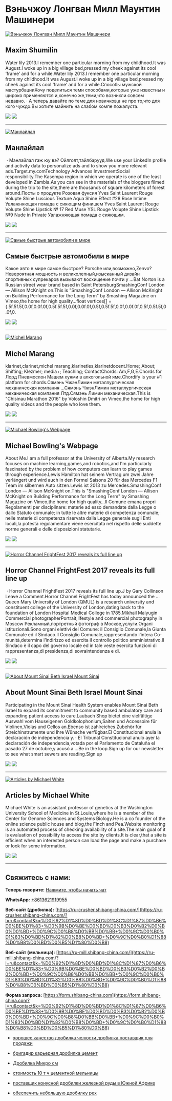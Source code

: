# Вэньчжоу Лонгван Милл Маунтин Машинери

<a href="https://swt.shibang-china.com/?l=ru&img&k=%D0%92%D1%8D%D0%BD%D1%8C%D1%87%D0%B6%D0%BE%D1%83+%D0%9B%D0%BE%D0%BD%D0%B3%D0%B2%D0%B0%D0%BD+%D0%9C%D0%B8%D0%BB%D0%BB+%D0%9C%D0%B0%D1%83%D0%BD%D1%82%D0%B8%D0%BD+%D0%9C%D0%B0%D1%88%D0%B8%D0%BD%D0%B5%D1%80%D0%B8" target="_blank">![Вэньчжоу Лонгван Милл Маунтин Машинери](http://static.shibang-china.com/all-800x300/4.jpg)</a>

## Maxim Shumilin
Water lily 2013.I remember one particular morning from my childhood.It was August.I woke up in a big village bed,pressed my cheek against its cool ‘frame’ and for a while.Water lily 2013.I remember one particular morning from my childhood.It was August.I woke up in a big village bed,pressed my cheek against its cool ‘frame’ and for a while.Способы мужской мастурбацииХочу поделиться теми способами,которые уже известны и щироко применяются и,конечно же,теми,что возникли совсем недавно.&nbsp;&#0183;&#32;А теперь давайте по теме,для новичков,а не про то,что для кого чуждо.Вы хотите майнить на слабом компе пожалуста.


<a href="https://whatsapp.shibangsoft.com/WhatsApp.php" target="_blank" title="WhatsApp">![](http://static.shibang-china.com/icon/whatsapp.png)</a> <a href="https://swt.shibang-china.com/?l=ru&icon&k=%D0%92%D1%8D%D0%BD%D1%8C%D1%87%D0%B6%D0%BE%D1%83+%D0%9B%D0%BE%D0%BD%D0%B3%D0%B2%D0%B0%D0%BD+%D0%9C%D0%B8%D0%BB%D0%BB+%D0%9C%D0%B0%D1%83%D0%BD%D1%82%D0%B8%D0%BD+%D0%9C%D0%B0%D1%88%D0%B8%D0%BD%D0%B5%D1%80%D0%B8" target="_blank">![](http://static.shibang-china.com/icon/chat-ru.png)</a>

---

<a href="https://swt.shibang-china.com/?l=ru&img&k=%D0%92%D1%8D%D0%BD%D1%8C%D1%87%D0%B6%D0%BE%D1%83+%D0%9B%D0%BE%D0%BD%D0%B3%D0%B2%D0%B0%D0%BD+%D0%9C%D0%B8%D0%BB%D0%BB+%D0%9C%D0%B0%D1%83%D0%BD%D1%82%D0%B8%D0%BD+%D0%9C%D0%B0%D1%88%D0%B8%D0%BD%D0%B5%D1%80%D0%B8" target="_blank">![Манлайлал](http://static.shibang-china.com/all-800x300/623.jpg)</a>

## Манлайлал
&nbsp;&#0183;&#32;Манлайлал гэж юу вэ? Ойлголт,тайлбарууд.We use your LinkedIn profile and activity data to personalize ads and to show you more relevant ads.Target.my.comTechnology Advances InvestmentSocial responsibility.The Kasempa region in which we operate is one of the least developed in Zambia.As you can see in the materials of the bloggers filmed during the trip to the site,there are thousands of square kilometers of forest around.Посты о продукте Розовая фуксия Yves Saint Laurent Rouge Volupte Shine Luscious Texture Aqua Shine Effect #28 Rose Intime Увлажняющая помада с сияющим финишем Yves Saint Laurent Rouge Volupte Shine Lipstick № 17 Red Muse YSL Rouge Volupte Shine Lipstick №9 Nude in Private Увлажняющая помада с сияющим.


<a href="https://whatsapp.shibangsoft.com/WhatsApp.php" target="_blank" title="WhatsApp">![](http://static.shibang-china.com/icon/whatsapp.png)</a> <a href="https://swt.shibang-china.com/?l=ru&icon&k=%D0%92%D1%8D%D0%BD%D1%8C%D1%87%D0%B6%D0%BE%D1%83+%D0%9B%D0%BE%D0%BD%D0%B3%D0%B2%D0%B0%D0%BD+%D0%9C%D0%B8%D0%BB%D0%BB+%D0%9C%D0%B0%D1%83%D0%BD%D1%82%D0%B8%D0%BD+%D0%9C%D0%B0%D1%88%D0%B8%D0%BD%D0%B5%D1%80%D0%B8" target="_blank">![](http://static.shibang-china.com/icon/chat-ru.png)</a>

---

<a href="https://swt.shibang-china.com/?l=ru&img&k=%D0%92%D1%8D%D0%BD%D1%8C%D1%87%D0%B6%D0%BE%D1%83+%D0%9B%D0%BE%D0%BD%D0%B3%D0%B2%D0%B0%D0%BD+%D0%9C%D0%B8%D0%BB%D0%BB+%D0%9C%D0%B0%D1%83%D0%BD%D1%82%D0%B8%D0%BD+%D0%9C%D0%B0%D1%88%D0%B8%D0%BD%D0%B5%D1%80%D0%B8" target="_blank">![Самые быстрые автомобили в мире](http://static.shibang-china.com/all-800x300/759.jpg)</a>

## Самые быстрые автомобили в мире
Какое авто в мире самое быстрое? Porsche или,возможно,Zenvo? Невероятная мощность и великолепный,изысканный дизайн спортивных супрекаров вызывают восхищение почти у …Bat Norton is a Russian street wear brand based in Saint PetersburgSmashingConf London — Allison McKnight on.This is &quot;SmashingConf London — Allison McKnight on Building Performance for the Long Term&quot; by Smashing Magazine on Vimeo,the home for high quality…float vertices[] = {.5f.5f.5f,0.0f,0.0f.0f,0.5f.5f.5f,0.0f,0.0f.0f,0.5f,0.5f.5f,0.0f,0.0f.0f,0.5f,0.5f.5f,0.0f,0.


<a href="https://whatsapp.shibangsoft.com/WhatsApp.php" target="_blank" title="WhatsApp">![](http://static.shibang-china.com/icon/whatsapp.png)</a> <a href="https://swt.shibang-china.com/?l=ru&icon&k=%D0%92%D1%8D%D0%BD%D1%8C%D1%87%D0%B6%D0%BE%D1%83+%D0%9B%D0%BE%D0%BD%D0%B3%D0%B2%D0%B0%D0%BD+%D0%9C%D0%B8%D0%BB%D0%BB+%D0%9C%D0%B0%D1%83%D0%BD%D1%82%D0%B8%D0%BD+%D0%9C%D0%B0%D1%88%D0%B8%D0%BD%D0%B5%D1%80%D0%B8" target="_blank">![](http://static.shibang-china.com/icon/chat-ru.png)</a>

---

<a href="https://swt.shibang-china.com/?l=ru&img&k=%D0%92%D1%8D%D0%BD%D1%8C%D1%87%D0%B6%D0%BE%D1%83+%D0%9B%D0%BE%D0%BD%D0%B3%D0%B2%D0%B0%D0%BD+%D0%9C%D0%B8%D0%BB%D0%BB+%D0%9C%D0%B0%D1%83%D0%BD%D1%82%D0%B8%D0%BD+%D0%9C%D0%B0%D1%88%D0%B8%D0%BD%D0%B5%D1%80%D0%B8" target="_blank">![Michel Marang](http://static.shibang-china.com/all-800x300/1166.jpg)</a>

## Michel Marang
klarinet,clarinet,michel marang,klarinetles,klarinetdocent.Home; About; Shifting; Klezmer; media+; Teaching; ContactChords: Am,F,G,E.Chords for Лорд Пневмослон Машем хуями в алкогольной яме.Chordify is your #1 platform for chords.Сямэнь ЧжэнЛимин металлургическая механическая компания …Сямэнь ЧжэнЛимин металлургическая механическая компания Лтд.Сямэнь Лимин механическая.This is &quot;Chisinau Marathon 2016&quot; by Voloshin Dmitri on Vimeo,the home for high quality videos and the people who love them.


<a href="https://whatsapp.shibangsoft.com/WhatsApp.php" target="_blank" title="WhatsApp">![](http://static.shibang-china.com/icon/whatsapp.png)</a> <a href="https://swt.shibang-china.com/?l=ru&icon&k=%D0%92%D1%8D%D0%BD%D1%8C%D1%87%D0%B6%D0%BE%D1%83+%D0%9B%D0%BE%D0%BD%D0%B3%D0%B2%D0%B0%D0%BD+%D0%9C%D0%B8%D0%BB%D0%BB+%D0%9C%D0%B0%D1%83%D0%BD%D1%82%D0%B8%D0%BD+%D0%9C%D0%B0%D1%88%D0%B8%D0%BD%D0%B5%D1%80%D0%B8" target="_blank">![](http://static.shibang-china.com/icon/chat-ru.png)</a>

---

<a href="https://swt.shibang-china.com/?l=ru&img&k=%D0%92%D1%8D%D0%BD%D1%8C%D1%87%D0%B6%D0%BE%D1%83+%D0%9B%D0%BE%D0%BD%D0%B3%D0%B2%D0%B0%D0%BD+%D0%9C%D0%B8%D0%BB%D0%BB+%D0%9C%D0%B0%D1%83%D0%BD%D1%82%D0%B8%D0%BD+%D0%9C%D0%B0%D1%88%D0%B8%D0%BD%D0%B5%D1%80%D0%B8" target="_blank">![Michael Bowling's Webpage](http://static.shibang-china.com/all-800x300/207.jpg)</a>

## Michael Bowling's Webpage
About Me.I am a full professor at the University of Alberta.My research focuses on machine learning,games,and robotics,and I'm particularly fascinated by the problem of how computers can learn to play games through experience.Lewis Hamilton hat seinem Vertrag um zwei Jahre verl&#228;ngert und wird auch in den Formel Saisons 20 f&#252;r das Mercedes F1 Team im silbernen Auto sitzen.Lewis ist 2013 zu Mercedes.SmashingConf London — Allison McKnight on.This is &quot;SmashingConf London — Allison McKnight on Building Performance for the Long Term&quot; by Smashing Magazine on Vimeo,the home for high quality…Il Comune emana propri Regolamenti per disciplinare: materie ad esso demandate dalla Legge o dallo Statuto comunale; in tutte le altre materie di competenza comunale; nelle materie di competenza riservata dalla Legge generale sugli Enti locali,la potest&#224; regolamentare viene esercitata nel rispetto delle suddette norme generali e delle disposizioni statutarie.


<a href="https://whatsapp.shibangsoft.com/WhatsApp.php" target="_blank" title="WhatsApp">![](http://static.shibang-china.com/icon/whatsapp.png)</a> <a href="https://swt.shibang-china.com/?l=ru&icon&k=%D0%92%D1%8D%D0%BD%D1%8C%D1%87%D0%B6%D0%BE%D1%83+%D0%9B%D0%BE%D0%BD%D0%B3%D0%B2%D0%B0%D0%BD+%D0%9C%D0%B8%D0%BB%D0%BB+%D0%9C%D0%B0%D1%83%D0%BD%D1%82%D0%B8%D0%BD+%D0%9C%D0%B0%D1%88%D0%B8%D0%BD%D0%B5%D1%80%D0%B8" target="_blank">![](http://static.shibang-china.com/icon/chat-ru.png)</a>

---

<a href="https://swt.shibang-china.com/?l=ru&img&k=%D0%92%D1%8D%D0%BD%D1%8C%D1%87%D0%B6%D0%BE%D1%83+%D0%9B%D0%BE%D0%BD%D0%B3%D0%B2%D0%B0%D0%BD+%D0%9C%D0%B8%D0%BB%D0%BB+%D0%9C%D0%B0%D1%83%D0%BD%D1%82%D0%B8%D0%BD+%D0%9C%D0%B0%D1%88%D0%B8%D0%BD%D0%B5%D1%80%D0%B8" target="_blank">![Horror Channel FrightFest 2017 reveals its full line up](http://static.shibang-china.com/all-800x300/609.jpg)</a>

## Horror Channel FrightFest 2017 reveals its full line up
&nbsp;&#0183;&#32;Horror Channel FrightFest 2017 reveals its full line up.J by Gary Collinson Leave a Comment.Horror Channel FrightFest has today announced the …Queen Mary University of London (QMUL) is a research university and constituent college of the University of London,dating back to the foundation of London Hospital Medical College in 1785.Mikhail Malyugin Commercial photographerPortrait,lifestyle and commercial photography in Moscow Рекламный,портретный фотограф в Москве,услуги.Organi istituzionali.Sono organi elettivi del Comune: il Consiglio Comunale,la Giunta Comunale ed il Sindaco.Il Consiglio Comunale,rappresentando l’intera Co&#173;munit&#224;,determina l’indirizzo ed esercita il controllo politi&#173;co amministrativo.Il Sindaco &#232; il capo del governo locale ed in tale veste esercita funzioni di rappresentanza,di presidenza,di sovraintendenza e di.


<a href="https://whatsapp.shibangsoft.com/WhatsApp.php" target="_blank" title="WhatsApp">![](http://static.shibang-china.com/icon/whatsapp.png)</a> <a href="https://swt.shibang-china.com/?l=ru&icon&k=%D0%92%D1%8D%D0%BD%D1%8C%D1%87%D0%B6%D0%BE%D1%83+%D0%9B%D0%BE%D0%BD%D0%B3%D0%B2%D0%B0%D0%BD+%D0%9C%D0%B8%D0%BB%D0%BB+%D0%9C%D0%B0%D1%83%D0%BD%D1%82%D0%B8%D0%BD+%D0%9C%D0%B0%D1%88%D0%B8%D0%BD%D0%B5%D1%80%D0%B8" target="_blank">![](http://static.shibang-china.com/icon/chat-ru.png)</a>

---

<a href="https://swt.shibang-china.com/?l=ru&img&k=%D0%92%D1%8D%D0%BD%D1%8C%D1%87%D0%B6%D0%BE%D1%83+%D0%9B%D0%BE%D0%BD%D0%B3%D0%B2%D0%B0%D0%BD+%D0%9C%D0%B8%D0%BB%D0%BB+%D0%9C%D0%B0%D1%83%D0%BD%D1%82%D0%B8%D0%BD+%D0%9C%D0%B0%D1%88%D0%B8%D0%BD%D0%B5%D1%80%D0%B8" target="_blank">![About Mount Sinai Beth Israel Mount Sinai](http://static.shibang-china.com/all-800x300/719.jpg)</a>

## About Mount Sinai Beth Israel Mount Sinai
Participating in the Mount Sinai Health System enables Mount Sinai Beth Israel to expand its commitment to community based ambulatory care and expanding patient access to care.Laubach Shop bietet eine vielf&#228;ltige Auswahl vom Hauseigenen Goldkolophonium,Saiten und Accessoire f&#252;r Violinen,Violas und Cellos an.Ebenso ist zahlreiches Zubeh&#246;r f&#252;r Streichinstrumente und Ihre W&#252;nsche verf&#252;gbar.El Constitucional anula la declaraci&#243;n de independencia y.&nbsp;&#0183;&#32;El Tribunal Constitucional anul&#243; ayer la declaraci&#243;n de independencia,votada por el Parlamento de Catalu&#241;a el pasado 27 de octubre,y acus&#243; a …Be in the loop.Sign up for our newsletter to see what smart sewers are reading.Sign up


<a href="https://whatsapp.shibangsoft.com/WhatsApp.php" target="_blank" title="WhatsApp">![](http://static.shibang-china.com/icon/whatsapp.png)</a> <a href="https://swt.shibang-china.com/?l=ru&icon&k=%D0%92%D1%8D%D0%BD%D1%8C%D1%87%D0%B6%D0%BE%D1%83+%D0%9B%D0%BE%D0%BD%D0%B3%D0%B2%D0%B0%D0%BD+%D0%9C%D0%B8%D0%BB%D0%BB+%D0%9C%D0%B0%D1%83%D0%BD%D1%82%D0%B8%D0%BD+%D0%9C%D0%B0%D1%88%D0%B8%D0%BD%D0%B5%D1%80%D0%B8" target="_blank">![](http://static.shibang-china.com/icon/chat-ru.png)</a>

---

<a href="https://swt.shibang-china.com/?l=ru&img&k=%D0%92%D1%8D%D0%BD%D1%8C%D1%87%D0%B6%D0%BE%D1%83+%D0%9B%D0%BE%D0%BD%D0%B3%D0%B2%D0%B0%D0%BD+%D0%9C%D0%B8%D0%BB%D0%BB+%D0%9C%D0%B0%D1%83%D0%BD%D1%82%D0%B8%D0%BD+%D0%9C%D0%B0%D1%88%D0%B8%D0%BD%D0%B5%D1%80%D0%B8" target="_blank">![Articles by Michael White](http://static.shibang-china.com/all-800x300/1446.jpg)</a>

## Articles by Michael White
Michael White is an assistant professor of genetics at the Washington University School of Medicine in St.Louis,where he is a member of the Center for Genome Sciences and Systems Biology.He is a co founder of the online science public house and blog,the Finch and Pea.Website monitoring is an automated process of checking availability of a site.The main goal of it is evaluation of possibility to access the site by clients.It is clear,that a site is efficient when an interested person can load the page and make a purchase or look for some information.

<a href="https://whatsapp.shibangsoft.com/WhatsApp.php" target="_blank" title="WhatsApp">![](http://static.shibang-china.com/icon/whatsapp.png)</a> <a href="https://swt.shibang-china.com/?l=ru&icon&k=%D0%92%D1%8D%D0%BD%D1%8C%D1%87%D0%B6%D0%BE%D1%83+%D0%9B%D0%BE%D0%BD%D0%B3%D0%B2%D0%B0%D0%BD+%D0%9C%D0%B8%D0%BB%D0%BB+%D0%9C%D0%B0%D1%83%D0%BD%D1%82%D0%B8%D0%BD+%D0%9C%D0%B0%D1%88%D0%B8%D0%BD%D0%B5%D1%80%D0%B8" target="_blank">![](http://static.shibang-china.com/icon/chat-ru.png)</a>

---
## Свяжитесь с нами:

**Теперь говорите:** [Нажмите, чтобы начать чат](https://swt.shibang-china.com?l=ru&contact&k=%D0%92%D1%8D%D0%BD%D1%8C%D1%87%D0%B6%D0%BE%D1%83+%D0%9B%D0%BE%D0%BD%D0%B3%D0%B2%D0%B0%D0%BD+%D0%9C%D0%B8%D0%BB%D0%BB+%D0%9C%D0%B0%D1%83%D0%BD%D1%82%D0%B8%D0%BD+%D0%9C%D0%B0%D1%88%D0%B8%D0%BD%D0%B5%D1%80%D0%B8)

**WhatsApp:**  [+8613621919955](https://whatsapp.shibangsoft.com/WhatsApp.php)

**Веб-сайт (дробилка):** [https://ru-crusher.shibang-china.com/](https://ru-crusher.shibang-china.com/?l=ru&contact&k=%D0%92%D1%8D%D0%BD%D1%8C%D1%87%D0%B6%D0%BE%D1%83+%D0%9B%D0%BE%D0%BD%D0%B3%D0%B2%D0%B0%D0%BD+%D0%9C%D0%B8%D0%BB%D0%BB+%D0%9C%D0%B0%D1%83%D0%BD%D1%82%D0%B8%D0%BD+%D0%9C%D0%B0%D1%88%D0%B8%D0%BD%D0%B5%D1%80%D0%B8)

**Веб-сайт (мельница):** [https://ru-mill.shibang-china.com/](https://ru-mill.shibang-china.com/?l=ru&contact&k=%D0%92%D1%8D%D0%BD%D1%8C%D1%87%D0%B6%D0%BE%D1%83+%D0%9B%D0%BE%D0%BD%D0%B3%D0%B2%D0%B0%D0%BD+%D0%9C%D0%B8%D0%BB%D0%BB+%D0%9C%D0%B0%D1%83%D0%BD%D1%82%D0%B8%D0%BD+%D0%9C%D0%B0%D1%88%D0%B8%D0%BD%D0%B5%D1%80%D0%B8)

**Форма запроса:** [https://form.shibang-china.com](https://form.shibang-china.com?l=ru&contact&k=%D0%92%D1%8D%D0%BD%D1%8C%D1%87%D0%B6%D0%BE%D1%83+%D0%9B%D0%BE%D0%BD%D0%B3%D0%B2%D0%B0%D0%BD+%D0%9C%D0%B8%D0%BB%D0%BB+%D0%9C%D0%B0%D1%83%D0%BD%D1%82%D0%B8%D0%BD+%D0%9C%D0%B0%D1%88%D0%B8%D0%BD%D0%B5%D1%80%D0%B8)

* [хорошее качество дробилка челюсти дробилка поставщик для продажи](../134/%D1%85%D0%BE%D1%80%D0%BE%D1%88%D0%B5%D0%B5%20%D0%BA%D0%B0%D1%87%D0%B5%D1%81%D1%82%D0%B2%D0%BE%20%D0%B4%D1%80%D0%BE%D0%B1%D0%B8%D0%BB%D0%BA%D0%B0%20%D1%87%D0%B5%D0%BB%D1%8E%D1%81%D1%82%D0%B8%20%D0%B4%D1%80%D0%BE%D0%B1%D0%B8%D0%BB%D0%BA%D0%B0%20%D0%BF%D0%BE%D1%81%D1%82%D0%B0%D0%B2%D1%89%D0%B8%D0%BA%20%D0%B4%D0%BB%D1%8F%20%D0%BF%D1%80%D0%BE%D0%B4%D0%B0%D0%B6%D0%B8.md)

* [бригадир карьерная дробилка цемент](../135/%D0%B1%D1%80%D0%B8%D0%B3%D0%B0%D0%B4%D0%B8%D1%80%20%D0%BA%D0%B0%D1%80%D1%8C%D0%B5%D1%80%D0%BD%D0%B0%D1%8F%20%D0%B4%D1%80%D0%BE%D0%B1%D0%B8%D0%BB%D0%BA%D0%B0%20%D1%86%D0%B5%D0%BC%D0%B5%D0%BD%D1%82.md)

* [Дробилка Микро см](../133/%D0%94%D1%80%D0%BE%D0%B1%D0%B8%D0%BB%D0%BA%D0%B0%20%D0%9C%D0%B8%D0%BA%D1%80%D0%BE%20%D1%81%D0%BC.md)

* [стоимость 10 т  ч цементной мельницы](../133/%D1%81%D1%82%D0%BE%D0%B8%D0%BC%D0%BE%D1%81%D1%82%D1%8C%2010%20%D1%82%20%20%D1%87%20%D1%86%D0%B5%D0%BC%D0%B5%D0%BD%D1%82%D0%BD%D0%BE%D0%B9%20%D0%BC%D0%B5%D0%BB%D1%8C%D0%BD%D0%B8%D1%86%D1%8B.md)

* [поставщик конусной дробилки железной руды в Южной Африке](../131/%D0%BF%D0%BE%D1%81%D1%82%D0%B0%D0%B2%D1%89%D0%B8%D0%BA%20%D0%BA%D0%BE%D0%BD%D1%83%D1%81%D0%BD%D0%BE%D0%B9%20%D0%B4%D1%80%D0%BE%D0%B1%D0%B8%D0%BB%D0%BA%D0%B8%20%D0%B6%D0%B5%D0%BB%D0%B5%D0%B7%D0%BD%D0%BE%D0%B9%20%D1%80%D1%83%D0%B4%D1%8B%20%D0%B2%20%D0%AE%D0%B6%D0%BD%D0%BE%D0%B9%20%D0%90%D1%84%D1%80%D0%B8%D0%BA%D0%B5.md)

* [обеспечить небольшую дробилку pex](../135/%D0%BE%D0%B1%D0%B5%D1%81%D0%BF%D0%B5%D1%87%D0%B8%D1%82%D1%8C%20%D0%BD%D0%B5%D0%B1%D0%BE%D0%BB%D1%8C%D1%88%D1%83%D1%8E%20%D0%B4%D1%80%D0%BE%D0%B1%D0%B8%D0%BB%D0%BA%D1%83%20pex.md)